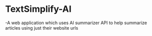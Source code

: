 # TextSimplify-AI

-A web application which uses AI summarizer API to help summarize articles using just their website urls
